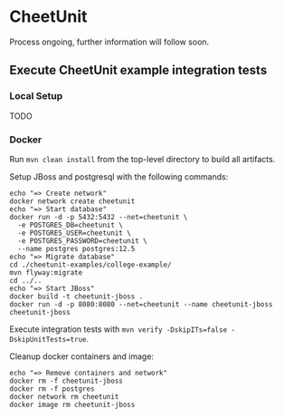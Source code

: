 # CheetUnit

Process ongoing, further information will follow soon. 

## Execute CheetUnit example integration tests
### Local Setup

TODO 

### Docker
Run `mvn clean install` from the top-level directory to build all artifacts.

Setup JBoss and postgresql with the following commands:
```shell
echo "=> Create network"
docker network create cheetunit
echo "=> Start database"
docker run -d -p 5432:5432 --net=cheetunit \
  -e POSTGRES_DB=cheetunit \
  -e POSTGRES_USER=cheetunit \
  -e POSTGRES_PASSWORD=cheetunit \
  --name postgres postgres:12.5
echo "=> Migrate database"
cd ./cheetunit-examples/college-example/
mvn flyway:migrate
cd ../..
echo "=> Start JBoss"
docker build -t cheetunit-jboss .
docker run -d -p 8080:8080 --net=cheetunit --name cheetunit-jboss cheetunit-jboss
```

Execute integration tests with `mvn verify -DskipITs=false -DskipUnitTests=true`.

Cleanup docker containers and image:
```shell
echo "=> Remove containers and network"
docker rm -f cheetunit-jboss
docker rm -f postgres
docker network rm cheetunit
docker image rm cheetunit-jboss
```
